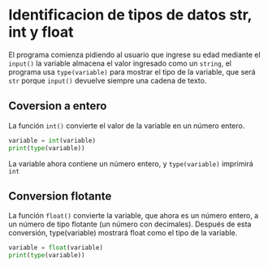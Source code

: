 # Identificacion de tipos de datos str, int y float
El programa comienza pidiendo al usuario que ingrese su edad mediante el `input()`
la variable almacena el valor ingresado como un `string`,
el programa usa `type(variable)` para mostrar el tipo de la variable, que será `str` porque `input()` devuelve siempre una cadena de texto.

## Coversion a entero
La función `int()` convierte el valor de la variable en un número entero.
```python
variable = int(variable)
print(type(variable))
```
La variable ahora contiene un número entero, y `type(variable)` imprimirá `int`

## Conversion flotante
La función `float()` convierte la variable, que ahora es un número entero, a un número de tipo flotante (un número con decimales).
Después de esta conversión, type(variable) mostrará float como el tipo de la variable.
```python
variable = float(variable) 
print(type(variable))
```
